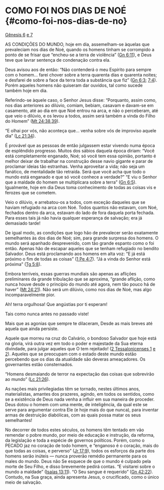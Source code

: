 # COMO FOI NOS DIAS DE NOÉ {#como-foi-nos-dias-de-no}

[Gênesis 6](http://bibliaonline.com.br/acf/gn/6) [e 7](http://bibliaonline.com.br/acf/gn/7)

AS CONDIÇÕES DO MUNDO, hoje em dia, assemelham-se àquelas que prevaleciam nos dias de Noé, quando os homens tinham se corrompido a ponto de se frisar que “encheu-se a terra de violência” ([Gn 6:11](http://bibliaonline.com.br/acf/gn/6/11)), e Deus teve que lavrar sentença de condenação contra ela.

Deus avisou aos de então: “Não contenderá o meu Espírito para sempre com o homem... farei chover sobre a terra quarenta dias e quarenta noites; e desfarei de sobre a face da terra toda a substância que fiz” ([Gn 6:3](http://bibliaonline.com.br/acf/gn/6/3); [7:4](http://bibliaonline.com.br/acf/gn/7/4)). Porém aqueles homens não quiseram dar ouvidos, tal como sucede também hoje em dia.

Referindo-se àquele caso, o Senhor Jesus disse: “Porquanto, assim como, nos dias anteriores ao dilúvio, comiam, bebiam, casavam e davam-se em casamento, até ao dia em que Noé entrou na arca, e não o perceberam, até que veio o dilúvio, e os levou a todos, assim será também a vinda do Filho do Homem” ([Mt 24:38,39](http://bibliaonline.com.br/acf/mt/24/38,39)).

“E olhai por vós, não aconteça que... venha sobre vós de improviso aquele dia” ([Lc 21:34](http://bibliaonline.com.br/acf/lc/21/34)).

É provável que as pessoas de então julgassem estar vivendo numa época de esplêndido progresso. Muitos dos sábios daquela época diriam: “Você está completamente enganado, Noé; só você tem essa opinião, portanto é melhor deixar de trabalhar na construção desse navio gigante e parar de proclamar ideias tão estranhas. Venha aproveitar a vida; não seja um fanático, de mentalidade tão retraída. Será que você acha que todo o mundo está enganado e que só você conhece a verdade?” “E viu o Senhor que a maldade do homem se multiplicara sobre a terra” ([Gn 6:5](http://bibliaonline.com.br/acf/gn/6/5)). Igualmente, hoje em dia Deus toma conhecimento de todas as coisas vis e ferozes que se cometem.

Veio o dilúvio, e arrebatou-os a todos, com exceção daqueles que se haviam refugiado na arca com Noé. Todos quantos não estavam, com Noé, fechados dentro da arca, estavam do lado de fora daquela porta fechada. Para esses tais já não havia qualquer esperança de salvação; era já demasiado tarde!

De igual modo, as condições que logo hão de prevalecer serão exatamente semelhantes às dos dias de Noé; sim, para grande surpresa dos homens. O mundo será apanhado desprevenido, com tão grande espanto como o foi então. Apenas hão de escapar aqueles que se tenham refugiado no bendito Salvador. Deus está proclamando aos homens em alta voz: “E já está próximo o fim de todas as coisas” ([1 Pe 4:7](http://bibliaonline.com.br/acf/1pe/4/7)). “Já a vinda do Senhor está próxima” ([Tg 5:8](http://bibliaonline.com.br/acf/tg/5/8)).

Embora terríveis, essas guerras mundiais são apenas as aflições preliminares da grande tribulação que se aproxima, “grande aflição, como nunca houve desde o princípio do mundo até agora, nem tão pouco há de haver” ([Mt 24:21](http://bibliaonline.com.br/acf/mt/24/21)). Não será um dilúvio, como nos dias de Noé, mas algo incomparavelmente pior.

Ah! terra orgulhosa! Que angústias por ti esperam!

Tais como nunca antes no passado viste!

Mais que as agonias que sempre te dilaceram, Desde as mais breves até aquela que ainda persiste.

Aquele que morreu na cruz do Calvário, o bondoso Salvador que hoje está na gloria, virá outra vez em todo o poder e majestade da Sua eterna divindade, para julgar aqueles que O tem rejeitado! ([2 Tessalonicenses 1](http://bibliaonline.com.br/acf/2ts/1) [e 2](http://bibliaonline.com.br/acf/2ts/2)). Aqueles que se preocupam com o estado deste mundo estão percebendo que os dias da atualidade são deveras ameaçadores. Os governantes estão consternados.

“Homens desmaiando de terror na expectação das coisas que sobrevirão ao mundo” ([Lc 21:26](http://bibliaonline.com.br/acf/lc/21/26)).

As nações mais privilegiadas têm se tornado, nestes últimos anos, materialistas, amantes dos prazeres, agindo, em todos os sentidos, como se a existência de Deus nada venha a influir em sua maneira de proceder. Deus dotou o homem com uma mente, de inteligência, da qual este se serve para argumentar contra Ele (e hoje mais do que nunca), para inventar armas de destruição diabólicas, com as quais possa matar os seus semelhantes!

No decorrer de todos estes séculos, os homens têm tentado em vão remendar o pobre mundo, por meio de educação e instrução, da reforma, da legislação e toda a espécie de governos políticos. Porém, como o PECADO jaz no coração de todo homem, e “enganoso é o coração, mais do que todas as coisas, e perverso” ([Jr 17:9](http://bibliaonline.com.br/acf/jr/17/9)), todos os esforços da parte dos homens serão inúteis — nunca proverão remédio permanente para os males do mundo. Deus não Se esquece de que o mundo é culpado pela morte de Seu Filho, e disso brevemente pedirá contas. “E visitarei sobre o mundo a maldade” ([Isaías 13:11](http://bibliaonline.com.br/acf/is/13/11)). “O Seu sangue é requerido” ([Gn 42:22](http://bibliaonline.com.br/acf/gn/42/22)). Contudo, na Sua graça, ainda apresenta Jesus, o crucificado, como o único meio de salvação.